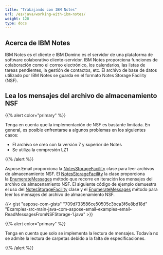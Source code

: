 ```yaml
---
title: "Trabajando con IBM Notes"
url: /es/java/working-with-ibm-notes/
weight: 120
type: docs
---
```



## **Acerca de IBM Notes**
IBM Notes es el cliente e IBM Domino es el servidor de una plataforma de software colaborativo cliente-servidor. IBM Notes proporciona funciones de colaboración como el correo electrónico, los calendarios, las listas de tareas pendientes, la gestión de contactos, etc. El archivo de base de datos utilizado por IBM Notes se guarda en el formato Notes Storage Facility (NSF).
## **Lea los mensajes del archivo de almacenamiento NSF**

{{% alert color="primary" %}}

Tenga en cuenta que la implementación de NSF es bastante limitada.
En general, es posible enfrentarse a algunos problemas en los siguientes casos:
 - El archivo se creó con la versión 7 y superior de Notes
 - Se utiliza la compresión LZ1

{{% /alert %}}

Aspose.Email proporciona la [NotesStorageFacility](https://reference.aspose.com/email/java/com.aspose.email/notesstoragefacility) clase para leer archivos de almacenamiento NSF. El [NotesStorageFacility](https://reference.aspose.com/email/java/com.aspose.email/notesstoragefacility) la clase proporciona la [EnumerateMessages](https://reference.aspose.com/email/java/com.aspose.email/NotesStorageFacility#enumerateMessages\(\)) método que recorre en iteración los mensajes del archivo de almacenamiento NSF. El siguiente código de ejemplo demuestra el uso del [NotesStorageFacility](https://reference.aspose.com/email/java/com.aspose.email/notesstoragefacility) clase y el [EnumerateMessages](https://reference.aspose.com/email/java/com.aspose.email/NotesStorageFacility#enumerateMessages\(\)) método para leer los mensajes del archivo de almacenamiento NSF. 



{{< gist "aspose-com-gists" "709d733586ce50505c3bca3f6e8bd18d" "Examples-src-main-java-com-aspose-email-examples-email-ReadMessagesFromNSFStorage-1.java" >}}

{{% alert color="primary" %}}

Tenga en cuenta que solo se implementa la lectura de mensajes. Todavía no se admite la lectura de carpetas debido a la falta de especificaciones.

{{% /alert %}}
